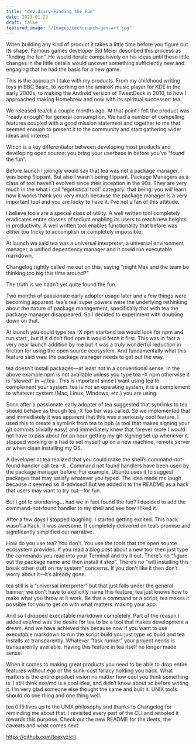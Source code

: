 ```yaml
---
title: "dev.diary—Finding the Fun"
date: 2023-01-23
draft: false
featured_image: "/Images/techcrunch-gen-art.jpg"
---
```


When building any kind of product it takes a little time before you figure out its shape. Famous games developer Sid Meier described this process as “finding the fun”. He would iterate compulsively on his ideas until those little changes in the little details would uncover something sufficiently new and engaging that he had the basis for a new game.

This is the approach I take with my products. From my childhood writing toys in BBC Basic, to working on the amaroK music player for KDE in the early 2000s, to making the Android version of TweetDeck in 2010, to how I approached making Homebrew and now with its spiritual successor: tea.

We released tea/cli a couple months ago. At that point I felt the product was “ready enough” for general consumption. We had a number of compelling features coupled with a good mission statement and together to me that seemed enough to present it to the community and start gathering wider ideas and interest.

Which is a key differentiator between developing most products and developing open source: you bring your userbase in before you’ve “found the fun”.

Before launch I jokingly would say that tea was not a package manager. I was being flippant. But also I wasn't being flippant. Package Managers as a class of tool haven’t evolved since their inception in the 90s. They are very much in the what I call “egotistical tool” category: that being: you *will* learn how it works thank you very much because the package manager is a very important tool and you are lucky to have it. I’ve not a fan of this attitude.

I believe tools are a special class of utility. A well written tool completely eradicates entire classes of tedium enabling its users to reach new heights in productivity. A well written tool enables functionality that before was either too tricky to accomplish or completely impossible.

At launch we said tea was a universal interpreter, a universal environment manager, a unified dependency manager and it could run executable markdown.

Changelog rightly called me out on this, saying “might Max and the team be thinking too big this time around?”

The truth is we hadn’t yet quite found the fun.

Two months of passionate early adopter usage later and a few things were becoming apparent. tea’s real super powers were the underlying rethinking about the nature of package management, specifically that with tea the package manager disappeared. So I decided to experiment with doubling down on that.

At launch you could type tea -X npm startand tea would look for npm and run start , but if it didn’t find npm it would fetch it first. This was in fact a very near launch addition by me but it was a truly wonderful reduction in friction for using the open source ecosystem. And fundamentally what this feature said was: the package manager needs to get out the way.

tea doesn’t install packages—at least not in a conventional sense. In the above example npm is not available unless you type tea -X npm otherwise it is “stowed” in ~/.tea . This is important since I want using tea to complement your system. tea is not an operating system, it is a complement to whatever system (Mac, Linux, Windows, etc.) you are using.

Soon after a passionate early adopter of tea suggested that symlinks to tea should behave as though tea -X foo bar was called. So we implemented that and immediately it was apparent that this was a seriously cool feature. I used this to create a symlink from tea to bpb (a tool that makes signing your git commits trivially easy) and immediately knew that forever more I would not have to piss about for an hour getting my git-signing set up whenever it stopped working or a had to set myself up on a new machine, remote server or when clean installing my OS.

A developer at tea realized that you could make the shell’s command-not-found handler call tea -X . Command not found handlers have been used by the package manager before. For example, Ubuntu uses it to suggest packages that may satisfy whatever you typed. The idea made me laugh because it seemed so ill-advised! But we added it to the README as a hack that users may want to try out—for fun.

But I got to wondering… had we in fact found the fun? I decided to add the command-not-found handler to my shell and see how I liked it.

After a few days I stopped laughing. I started getting excited. This hack wasn’t a hack. It was awesome. It completely delivered on tea’s promise and significantly simplified our narrative.

How do you use tea? You don’t. You use the tools that the open source ecosystem provides. If you read a blog post about a new tool then just type the commands you read into your Terminal and try it out. There’s no “figure out the package name and then install it step”. There’s no “will installing this break other stuff on my system” concerns. If you don’t like it then don’t worry about it—it’s already gone.



tea still is a “universal interpreter” but that just falls under the general banner; we don’t have to explicitly name this feature; tea just knows how to make what you throw at it work. Be that a command or a script, tea makes it possible for you to get on with what matters: making your app.

And so I dropped executable markdown completely. Part of the reason I added exe/md was the desire for tea to be a tool that makes development a dream. And we have achieved this because now if you want to use executable markdown to run the script build you just type xc build and tea installs xc transparently. Whatever “task runner” your project needs is transparently available. Having this feature in tea itself no longer made sense.

When it comes to making great products you need to be able to drop entire features without ego or the sunk-cost fallacy holding you back. What matters is the entire product vision no matter how cool you think something is. I still think exe/md is a cool idea, and didn’t know about xc before writing it. I’m very glad someone else thought the same and built it. UNIX tools should do one thing and one thing well.

tea 0.19 lives up to the UNIX philosophy and thanks to Changelog for reminding me about that. I revisited every part of the CLI and retooled it towards this purpose. Check out the new README for the deets, the caveats and what comes next:

https://github.com/teaxyz/cli
